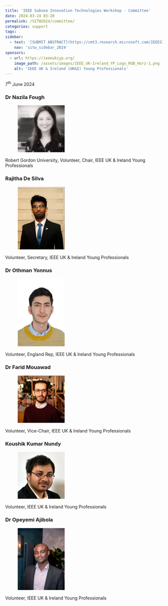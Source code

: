 ```yaml
---
title: 'IEEE Subsea Innovation Technologies Workshop - Committee'
date: 2024-03-24 03:20
permalink: /SITW2024/committee/
categories: support
tags:
sidebar:
  - text: '[SUBMIT ABSTRACT](https://cmt3.research.microsoft.com/IEEESITW2024/){: .btn .btn--success}'
    nav: 'sitw_sidebar_2024'
sponsors:
  - url: https://ieeeukiyp.org/
    image_path: /assets/images/IEEE_UK-Ireland_YP_Logo_RGB_Horz-1.png
    alt: 'IEEE UK & Ireland (UK&I) Young Professionals'
---
```


7<sup>th</sup> June 2024

### Dr Nazila Fough

<figure>
	<img src="/assets/images/4th_stem/committee/Nazila Fough.jpg" style="max-width:150px">
</figure>
Robert Gordon University, Volunteer, Chair, IEEE UK & Ireland Young Professionals

### Rajitha De Silva

<figure>
	<img src="/assets/images/4th_stem/committee/Rajitha De Silva.jpeg" style="max-width:150px">
</figure>
Volunteer,  Secretary, IEEE UK & Ireland Young Professionals

### Dr Othman Yonnus

<figure>
	<img src="/assets/images/4th_stem/committee/Othman Yonnus.jpg" style="max-width:150px">
</figure>
Volunteer, England Rep, IEEE UK & Ireland Young Professionals

### Dr Farid Mouawad

<figure>
	<img src="/assets/images/4th_stem/committee/Farid Mouawad.jpg" style="max-width:150px">
</figure>
Volunteer, Vice-Chair, IEEE UK & Ireland Young Professionals

### Koushik Kumar Nundy  

<figure>
	<img src="/assets/images/4th_stem/committee/Koushik Nundy.JPG" style="max-width:150px">
</figure>
Volunteer, IEEE UK & Ireland Young Professionals

### Dr Opeyemi Ajibola

<figure>
	<img src="/assets/images/4th_stem/committee/Opeyemi Ajibola.JPG" style="max-width:150px">
</figure>
Volunteer, IEEE UK & Ireland Young Professionals



